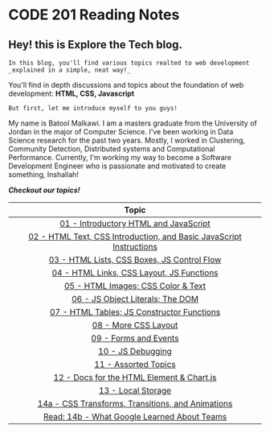 # CODE 201 Reading Notes
## Hey! this is Explore the Tech blog.

    In this blog, you'll find various topics realted to web development _explained in a simple, neat way!_
You'll find in depth discussions and topics about the foundation of web development: **HTML, CSS, Javascript** 

    But first, let me introduce myself to you guys!
My name is Batool Malkawi. I am a masters graduate from the University of Jordan in the major of Computer Science.
I've been working in Data Science research for the past two years. Mostly, I worked in Clustering, Community Detection, Distributed systems and Computational Performance.
Currently, I'm working my way to become a Software Development Engineer who is passionate and motivated to create something, Inshallah!

***Checkout our topics!***

| Topic      |
| :-----:|
|[01 - Introductory HTML and JavaScript](.mdREADME.md)|
|[02 - HTML Text, CSS Introduction, and Basic JavaScript Instructions](README.md)|
|[03 - HTML Lists, CSS Boxes, JS Control Flow](README.md)|
|[04 - HTML Links, CSS Layout, JS Functions](README.md)|
|[05 - HTML Images; CSS Color & Text](README.md)|
|[06 - JS Object Literals; The DOM](README.md)|
|[07 - HTML Tables; JS Constructor Functions](README.md)|
|[08 - More CSS Layout](README.md)|
|[09 - Forms and Events](README.md)|
|[10 - JS Debugging](README.md)|
|[11 - Assorted Topics](README.md)|
|[12 - Docs for the HTML Element & Chart.js](README.md)|
|[13 - Local Storage](README.md)|
|[14a - CSS Transforms, Transitions, and Animations](README.md)|
|[Read: 14b - What Google Learned About Teams](README.md)|  
